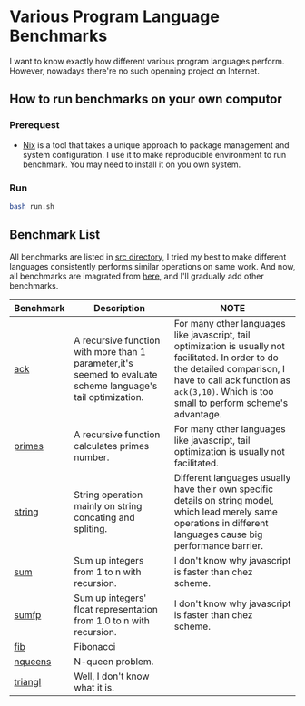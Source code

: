 # Various Program Language Benchmarks
I want to know exactly how different various program languages perform. However, nowadays there're no such openning project on Internet. 

## How to run benchmarks on your own computor
### Prerequest
* [Nix](https://nixos.org/) is a tool that takes a unique approach to package management and system configuration. I use it to make reproducible environment to run benchmark. You may need to install it on you own system.

### Run
```bash
bash run.sh
```

## Benchmark List
All benchmarks are listed in [src directory](./src), I tried my best to make different languages consistently performs similar operations on same work. And now, all benchmarks are imagrated from [here](https://github.com/ecraven/r7rs-benchmarks), and I'll gradually add other benchmarks.


| Benchmark | Description | NOTE |
| --- | --- | --- |
| [ack](./src/ack)| A recursive function with more than 1 parameter,it's seemed to evaluate scheme language's tail optimization. | For many other languages like javascript, tail optimization is usually not facilitated. In order to do the detailed comparison, I have to call ack function as `ack(3,10)`. Which is too small  to perform scheme's advantage. |
| [primes](./src/primes)| A recursive function calculates primes number. | For many other languages like javascript, tail optimization is usually not facilitated. |
| [string](./src/string)| String operation mainly on string concating and spliting. | Different languages usually have their own specific details on string model, which lead merely same operations in different languages cause big performance barrier. |
| [sum](./src/sum)| Sum up integers from 1 to n with recursion. | I don't know why javascript is faster than chez scheme. |
| [sumfp](./src/sumfp)| Sum up integers' float representation from 1.0 to n with recursion. | I don't know why javascript is faster than chez scheme. |
| [fib](./src/fib)| Fibonacci |  |
| [nqueens](./src/nqueens)| N-queen problem.|  |
| [triangl](./src/triangl)| Well, I don't know what it is.|  |

